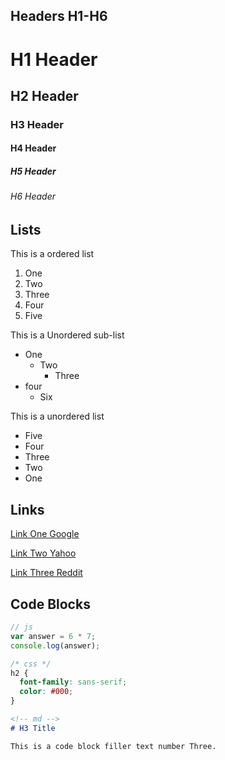 
## Headers H1-H6

# H1 Header

## H2 Header

### H3 Header

#### H4 Header

##### H5 Header

###### H6 Header

## Lists

This is a ordered list

1. One
2. Two
3. Three
4. Four
5. Five

This is a Unordered sub-list

* One
  * Two
    * Three
* four
  * Six

This is a unordered list

* Five
* Four
* Three
* Two
* One

## Links

[Link One Google](google.com)

[Link Two Yahoo](yahoo.com)

[Link Three Reddit](reddit.com)

## Code Blocks

```js
// js
var answer = 6 * 7;
console.log(answer);
```

```css
/* css */
h2 {
  font-family: sans-serif;
  color: #000;
}
```

```md
<!-- md -->
# H3 Title

This is a code block filler text number Three.
```
